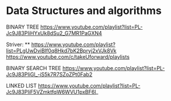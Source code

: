 # Data Structures and algorithms

BINARY TREE
https://www.youtube.com/playlist?list=PL-Jc9J83PIiHYxUk8dSu2_G7MR1PaGXN4

Striver: ** https://www.youtube.com/playlist?list=PLgUwDviBIf0q8Hkd7bK2Bpryj2xVJk8Vk
<br>
https://www.youtube.com/c/takeUforward/playlists

BINARY SEARCH TREE
https://www.youtube.com/playlist?list=PL-Jc9J83PIiGl_-iS5k7R7SZoZPt0Fab2

LINKED LIST
https://www.youtube.com/playlist?list=PL-Jc9J83PIiF5VZmktfqW6WVU1pxBF6l_

